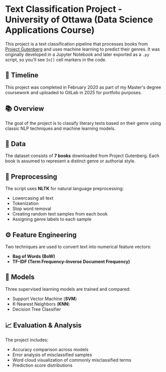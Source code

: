 # Text Classification Project - University of Ottawa (Data Science Applications Course)


This project is a text classification pipeline that processes books from [Project Gutenberg](https://www.gutenberg.org/) and uses machine learning to predict their genres. It was originally developed in a Jupyter Notebook and later exported as a `.py` script, so you'll see `In[]` cell markers in the code.

## 📅 Timeline

This project was completed in February 2020 as part of my Master's degree coursework and uploaded to GitLab in 2025 for portfolio purposes.


## 📚 Overview

The goal of the project is to classify literary texts based on their genre using classic NLP techniques and machine learning models.

## 📂 Data

The dataset consists of **7 books** downloaded from Project Gutenberg. Each book is assumed to represent a distinct genre or authorial style.

## 🧹 Preprocessing

The script uses **NLTK** for natural language preprocessing:

- Lowercasing all text
- Tokenization
- Stop word removal
- Creating random text samples from each book
- Assigning genre labels to each sample

## ⚙️ Feature Engineering

Two techniques are used to convert text into numerical feature vectors:

- **Bag of Words (BoW)**
- **TF-IDF (Term Frequency–Inverse Document Frequency)**

## 🧠 Models

Three supervised learning models are trained and compared:

- Support Vector Machine (**SVM**)
- K-Nearest Neighbors (**KNN**)
- Decision Tree Classifier

## 📈 Evaluation & Analysis

The project includes:

- Accuracy comparison across models
- Error analysis of misclassified samples
- Word cloud visualization of commonly misclassified terms
- Prediction score distributions

